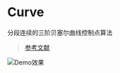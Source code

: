 # Curve
分段连续的三阶贝塞尔曲线控制点算法

> [参考文献](http://www.antigrain.com/research/bezier_interpolation/index.html#PAGE_BEZIER_INTERPOLATION)

![Demo效果](https://github.com/Yuloran/CurveView/blob/master/gif/screenrecord.gif)

